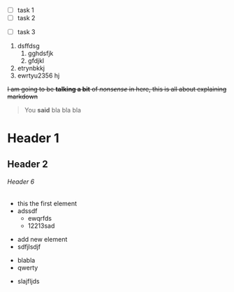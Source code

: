 + [ ] task 1
+ [ ] task 2
* [ ] task 3



1. dsffdsg
   1. gghdsfjk
   2. gfdjkl
3. etrynbkkj
4. ewrtyu2356 hj


~~I am going to be **talking a bit** of _nonsense_ in here, this is all about explaining markdown~~

> You **said** bla bla bla

# Header 1

## Header 2

###### Header 6

- this the first element
- adssdf
   - ewqrfds
   - 12213sad
* add new element
* sdfjlsdjf
+ blabla
+ qwerty
- slajfljds
